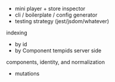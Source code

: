 - mini player + store inspector
- cli / boilerplate / config generator
- testing strategy (jest/jsdom/whatever)

indexing
 - by id
 - by Component
tempids
server side


components, identity, and normalization
  - mutations